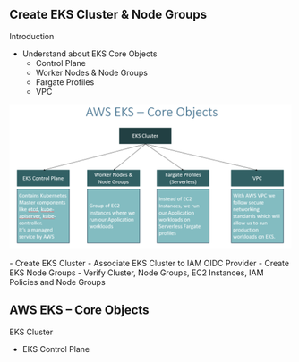 ## Create EKS Cluster & Node Groups
Introduction
- Understand about EKS Core Objects
    - Control Plane
    - Worker Nodes & Node Groups
    - Fargate Profiles
    - VPC
<p align="center">
  <img src="https://github.com/sudheermuthyala/EKS/blob/main/Img/2023-03-01-14-25-56.png" />
    </p>
- Create EKS Cluster
- Associate EKS Cluster to IAM OIDC Provider
- Create EKS Node Groups
- Verify Cluster, Node Groups, EC2 Instances, IAM Policies and Node Groups

## AWS EKS – Core Objects 
EKS Cluster
- EKS Control Plane
